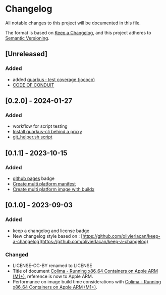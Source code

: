 # Changelog

All notable changes to this project will be documented in this file.

The format is based on [Keep a Changelog](https://keepachangelog.com/en/1.0.0/),
and this project adheres to [Semantic Versioning](https://semver.org/spec/v2.0.0.html).

## [Unreleased]

### Added

- added [quarkus : test coverage (jococo)](src/main/md/java/quarkus/quarkus-coverage-jococo.md)
- [CODE OF CONDUIT](CODE_OF_CONDUCT.md)

## [0.2.0] - 2024-01-27

### Added

- workflow for script testing
- [Install quarkus-cli behind a proxy](src/main/md/java/quarkus/quarkus_cli_jbang_install_proxy.md)
- [git_helper.sh script](src/main/script/git/git_helper.md)

## [0.1.1] - 2023-10-15

### Added

- [github pages](https://turbo-guide.fugerit.org/) badge
- [Create multi platform manifest](src/main/md/docker/multi-platform-manifest.md)
- [Create multi platform image with buildx](src/main/md/docker/multi-platform-buildx.md)


## [0.1.0] - 2023-09-03

### Added

- keep a changelog and license badge
- New changelog style based on : [https://github.com/olivierlacan/keep-a-changelog](https://github.com/olivierlacan/keep-a-changelog)

### Changed

- LICENSE-CC-BY renamed to LICENSE
- Title of document [Colima - Running x86_64 Containers on Apple ARM (M1+)](src/main/md/docker/colima-apple-m1.md), reference is now to Apple ARM.
- Performance on image build time considerations with [Colima - Running x86_64 Containers on Apple ARM (M1+)](src/main/md/docker/colima-apple-m1.md).
